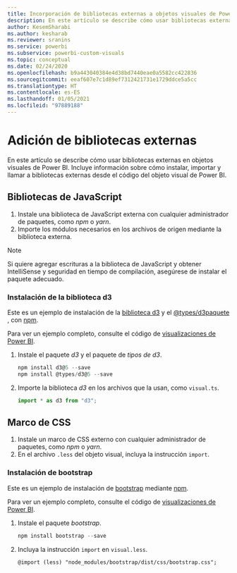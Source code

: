 ```yaml
---
title: Incorporación de bibliotecas externas a objetos visuales de Power BI en análisis integrados de Power BI para obtener una mejor información de BI insertada
description: En este artículo se describe cómo usar bibliotecas externas en objetos visuales de Power BI. Consiga mejores conclusiones insertadas de BI con los análisis insertados de Power BI.
author: KesemSharabi
ms.author: kesharab
ms.reviewer: sranins
ms.service: powerbi
ms.subservice: powerbi-custom-visuals
ms.topic: conceptual
ms.date: 02/24/2020
ms.openlocfilehash: b9a443040384e4d38bd7440eae0a5582cc422836
ms.sourcegitcommit: eeaf607e7c1d89ef7312421731e1729ddce5a5cc
ms.translationtype: HT
ms.contentlocale: es-ES
ms.lasthandoff: 01/05/2021
ms.locfileid: "97889188"
---
```

# <a name="adding-external-libraries"></a>Adición de bibliotecas externas

En este artículo se describe cómo usar bibliotecas externas en objetos visuales de Power BI. Incluye información sobre cómo instalar, importar y llamar a bibliotecas externas desde el código del objeto visual de Power BI.

## <a name="javascript-libraries"></a>Bibliotecas de JavaScript

1. Instale una biblioteca de JavaScript externa con cualquier administrador de paquetes, como *npm* o *yarn*.
2. Importe los módulos necesarios en los archivos de origen mediante la biblioteca externa.

>[!NOTE]
>Si quiere agregar escrituras a la biblioteca de JavaScript y obtener IntelliSense y seguridad en tiempo de compilación, asegúrese de instalar el paquete adecuado.

### <a name="installing-the-d3-library"></a>Instalación de la biblioteca d3

Este es un ejemplo de instalación de la [biblioteca d3](https://www.npmjs.com/package/d3) y el [@types/d3paquete ](https://www.npmjs.com/package/@types/d3), con [npm](https://www.npmjs.com/).

Para ver un ejemplo completo, consulte el código de [visualizaciones de Power BI](https://github.com/microsoft/powerbi-visuals-gantt/blob/master/src/gantt.ts#L29).

1. Instale el paquete *d3* y el paquete de *tipos de d3*.

    ```powershell
    npm install d3@5 --save
    npm install @types/d3@5 --save
    ```

2. Importe la biblioteca *d3* en los archivos que la usan, como `visual.ts`.

    ```typescript
    import * as d3 from "d3";
    ```

## <a name="css-framework"></a>Marco de CSS

1. Instale un marco de CSS externo con cualquier administrador de paquetes, como *npm* o *yarn*.
2. En el archivo `.less` del objeto visual, incluya la instrucción `import`.

### <a name="installing-bootstrap"></a>Instalación de bootstrap

Este es un ejemplo de instalación de [bootstrap](https://www.npmjs.com/package/bootstrap) mediante [npm](https://www.npmjs.com/).

Para ver un ejemplo completo, consulte el código de [visualizaciones de Power BI](https://github.com/Microsoft/powerbi-visuals-sankey/blob/c8200da56913cd8b253be949a35fad0f4472b6de/style/visual.less#L32).

1. Instale el paquete *bootstrap*.

    ```powershell
    npm install bootstrap --save
    ```

2. Incluya la instrucción `import` en `visual.less`.

    ```less
    @import (less) "node_modules/bootstrap/dist/css/bootstrap.css";
    ```
